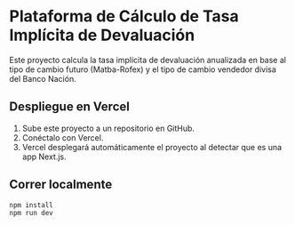 
# Plataforma de Cálculo de Tasa Implícita de Devaluación

Este proyecto calcula la tasa implícita de devaluación anualizada en base al tipo de cambio futuro (Matba-Rofex) y el tipo de cambio vendedor divisa del Banco Nación.

## Despliegue en Vercel

1. Sube este proyecto a un repositorio en GitHub.
2. Conéctalo con Vercel.
3. Vercel desplegará automáticamente el proyecto al detectar que es una app Next.js.

## Correr localmente

```bash
npm install
npm run dev
```
